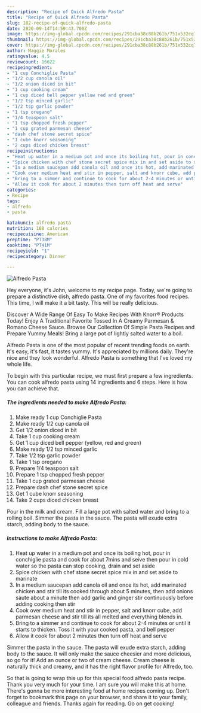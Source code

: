 ```yaml
---
description: "Recipe of Quick Alfredo Pasta"
title: "Recipe of Quick Alfredo Pasta"
slug: 182-recipe-of-quick-alfredo-pasta
date: 2020-09-14T14:59:43.700Z
image: https://img-global.cpcdn.com/recipes/291cba38c88b261b/751x532cq70/alfredo-pasta-recipe-main-photo.jpg
thumbnail: https://img-global.cpcdn.com/recipes/291cba38c88b261b/751x532cq70/alfredo-pasta-recipe-main-photo.jpg
cover: https://img-global.cpcdn.com/recipes/291cba38c88b261b/751x532cq70/alfredo-pasta-recipe-main-photo.jpg
author: Maggie Morales
ratingvalue: 4.5
reviewcount: 16622
recipeingredient:
- "1 cup Conchiglie Pasta"
- "1/2 cup canola oil"
- "1/2 onion diced in bit"
- "1 cup cooking cream"
- "1 cup diced bell pepper yellow red and green"
- "1/2 tsp minced garlic"
- "1/2 tsp garlic powder"
- "1 tsp oregano"
- "1/4 teaspoon salt"
- "1 tsp chopped fresh pepper"
- "1 cup grated parmesan cheese"
- "dash chef stone secret spice"
- "1 cube knorr seasoning"
- "2 cups diced chicken breast"
recipeinstructions:
- "Heat up water in a medium pot and once its boiling hot, pour in conchiglie pasta and cook for about 7mins and seive then pour in cold water so the pasta can stop cooking, drain and set aside"
- "Spice chicken with chef stone secret spice mix in and set aside to marinate"
- "In a medium saucepan add canola oil and once its hot, add marinated chicken and stir till its cooked through about 5 minutes, then add onions saute about a minute then add garlic and ginger stir continuously before adding cooking then stir"
- "Cook over medium heat and stir in pepper, salt and knorr cube, add parmesan cheese and stir till its all melted and everything blends in."
- "Bring to a simmer and continue to cook for about 2-4 minutes or until it starts to thicken. Toss it with your cooked pasta, and bell pepper"
- "Allow it cook for about 2 minutes then turn off heat and serve"
categories:
- Recipe
tags:
- alfredo
- pasta

katakunci: alfredo pasta 
nutrition: 168 calories
recipecuisine: American
preptime: "PT38M"
cooktime: "PT41M"
recipeyield: "1"
recipecategory: Dinner

---
```



![Alfredo Pasta](https://img-global.cpcdn.com/recipes/291cba38c88b261b/751x532cq70/alfredo-pasta-recipe-main-photo.jpg)

Hey everyone, it's John, welcome to my recipe page. Today, we're going to prepare a distinctive dish, alfredo pasta. One of my favorites food recipes. This time, I will make it a bit tasty. This will be really delicious.

Discover A Wide Range Of Easy To Make Recipes With Knorr® Products Today! Enjoy A Traditional Favorite Tossed In A Creamy Parmesan &amp; Romano Cheese Sauce. Browse Our Collection Of Simple Pasta Recipes and Prepare Yummy Meals! Bring a large pot of lightly salted water to a boil.

Alfredo Pasta is one of the most popular of recent trending foods on earth. It's easy, it's fast, it tastes yummy. It's appreciated by millions daily. They're nice and they look wonderful. Alfredo Pasta is something that I've loved my whole life.


To begin with this particular recipe, we must first prepare a few ingredients. You can cook alfredo pasta using 14 ingredients and 6 steps. Here is how you can achieve that.

<!--inarticleads1-->

##### The ingredients needed to make Alfredo Pasta:

1. Make ready 1 cup Conchiglie Pasta
1. Make ready 1/2 cup canola oil
1. Get 1/2 onion diced in bit
1. Take 1 cup cooking cream
1. Get 1 cup diced bell pepper (yellow, red and green)
1. Make ready 1/2 tsp minced garlic
1. Take 1/2 tsp garlic powder
1. Take 1 tsp oregano
1. Prepare 1/4 teaspoon salt
1. Prepare 1 tsp chopped fresh pepper
1. Take 1 cup grated parmesan cheese
1. Prepare dash chef stone secret spice
1. Get 1 cube knorr seasoning
1. Take 2 cups diced chicken breast


Pour in the milk and cream. Fill a large pot with salted water and bring to a rolling boil. Simmer the pasta in the sauce. The pasta will exude extra starch, adding body to the sauce. 

<!--inarticleads2-->

##### Instructions to make Alfredo Pasta:

1. Heat up water in a medium pot and once its boiling hot, pour in conchiglie pasta and cook for about 7mins and seive then pour in cold water so the pasta can stop cooking, drain and set aside
1. Spice chicken with chef stone secret spice mix in and set aside to marinate
1. In a medium saucepan add canola oil and once its hot, add marinated chicken and stir till its cooked through about 5 minutes, then add onions saute about a minute then add garlic and ginger stir continuously before adding cooking then stir
1. Cook over medium heat and stir in pepper, salt and knorr cube, add parmesan cheese and stir till its all melted and everything blends in.
1. Bring to a simmer and continue to cook for about 2-4 minutes or until it starts to thicken. Toss it with your cooked pasta, and bell pepper
1. Allow it cook for about 2 minutes then turn off heat and serve


Simmer the pasta in the sauce. The pasta will exude extra starch, adding body to the sauce. It will only make the sauce cheesier and more delicious, so go for it! Add an ounce or two of cream cheese. Cream cheese is naturally thick and creamy, and it has the right flavor profile for Alfredo, too. 

So that is going to wrap this up for this special food alfredo pasta recipe. Thank you very much for your time. I am sure you will make this at home. There's gonna be more interesting food at home recipes coming up. Don't forget to bookmark this page on your browser, and share it to your family, colleague and friends. Thanks again for reading. Go on get cooking!
